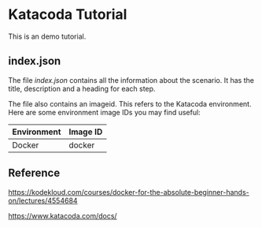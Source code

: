 # Katacoda Tutorial
This is an demo tutorial.


## index.json
The file _index.json_ contains all the information about the scenario. It has the title, description and a heading for each step.

The file also contains an imageid. This refers to the Katacoda environment. Here are some environment image IDs you may find useful:

| **Environment**  | **Image ID**  |
|------------------|---------------|
| Docker           | docker        |

## Reference
https://kodekloud.com/courses/docker-for-the-absolute-beginner-hands-on/lectures/4554684

https://www.katacoda.com/docs/